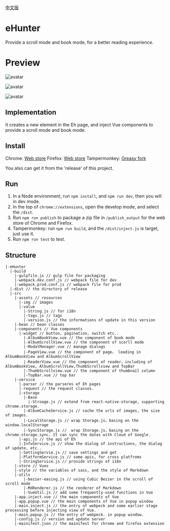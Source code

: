 [中文版](https://github.com/hanFengSan/eHunter/blob/master/README_CN.md)
# eHunter
Provide a scroll mode and book mode, for a better reading experience.

# Preview
![avatar](https://raw.githubusercontent.com/hanFengSan/eHunter/master/github_image/github_preview_4.jpg)

![avatar](https://raw.githubusercontent.com/hanFengSan/eHunter/master/github_image/github_preview_5.jpg)

![avatar](https://raw.githubusercontent.com/hanFengSan/eHunter/master/github_image/github_preview_3.jpg)

## Implementation
It creates a new element in the Eh page, and inject Vue components to provide a scroll mode and book mode.

## Install
Chrome: [Web store](https://chrome.google.com/webstore/detail/ehunter-more-powerful-e-h/dnnicnedpmjkbkdeijccbjkkcpcbmdoo)
Firefox: [Web store](https://addons.mozilla.org/zh-CN/firefox/addon/ehunter/)
Tampermonkey: [Greasy fork](https://greasyfork.org/zh-CN/scripts/39198-ehunter)

You also can get it from the 'release' of this project.

## Run
1. In a Node environment, run `npm install`, and `npm run dev`, then you will in dev mode.
2. In the top of `chrome://extensions`, open the develop mode, and select the `/dist`.
3. Run `npm run publish` to package a zip file in `/publish_output` for the web store of Chrome and Firefox.
4. Tampermonkey: run `npm run build`, and the `/dist/inject.js` is target, just use it.
5. Run `npm run test` to test.

## Structure
```
|-eHunter
  |-build
    |-gulpfile.js // gulp file for packaging
    |-webpack.dev.conf.js // webpack file for dev
    |-webpack.prod.conf.js // webpack file for prod
  |-dist // the directory of release 
  |-src
    |-assets // resources
      |-img // images
      |-value
        |-String.js // for i18n
        |-tags.js // tags
        |-version.js // the informations of update in this version
    |-bean // bean classes
    |-components // Vue components
      |-widget // button, pagination, switch etc..
        |-AlbumBookView.vue // the component of book mode
        |-AlbumScrollView.vue // the component of scorll mode
        |-ModalManager.vue // manage dialogs
        |-PageView.vue // the component of page， loading in AlbumBookView and AlbumScrollView
        |-ReaderView.vue // the component of reader，including of AlbumBookView, AlbumScrollView,ThumbScrollview and TopBar
        |-ThumbScrollview.vue // the component of thumbnail column
        |-TopBar.vue // top bar
    |-service
      |-parser // the parseres of Eh pages
      |-request // the request classes.
      |-storage
        |-Base
          |-Stroage.js // extend from react-native-storage, supporting chrome.storage.
        |-AlbumCacheService.js // cache the urls of images, the size of images.
        |-LocalStorage.js // wrap Storage.js，basing on the window.localStorage
        |-SyncStorage.js //  wrap Storage.js，basing on the chrome.storage.sync. It can sync the datas with Cloud of Google.
      |-api.js // the api of Eh
      |-InfoService.js // show the dialog of instructions, the dialog of update, etc..
      |-SettingServie.js // save settings and get 
      |-PlatformService.js // some apis, for cross platfroms
      |-StringService.js // provide strings of i18n
    |-store // Vuex
    |-style // the variables of sass, and the style of Markdown
    |-utils
        |-bezier-easing.js // using Cubic Bezier in the scroll of scroll mode
        |-MdRenderer.js // the renderer of Markdown
        |-VueUtil.js // add some frequently-used functions in Vue
    |-app.inject.vue // the main components of Vue
    |-app.popup.vue // the main components of Vue in popup window
    |-main.inject.js // the entry of webpeck and some earlier stage processing before injecting view of Vue.
    |-main.popup.js // the entry of webpeck. in popup window.
    |-config.js // version and update server
    |-mainifest.json // the mainifest for chrome and firefox extension
```